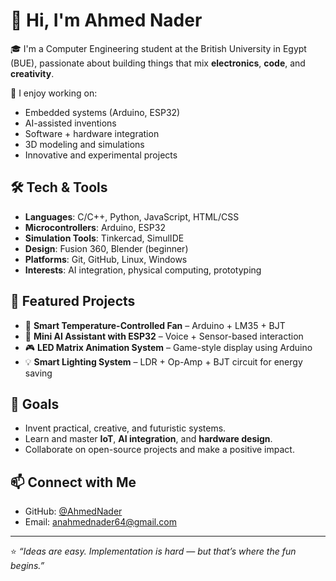 # 👋 Hi, I'm Ahmed Nader

🎓 I'm a Computer Engineering student at the British University in Egypt (BUE), passionate about building things that mix **electronics**, **code**, and **creativity**.

🔧 I enjoy working on:
- Embedded systems (Arduino, ESP32)
- AI-assisted inventions
- Software + hardware integration
- 3D modeling and simulations
- Innovative and experimental projects

## 🛠️ Tech & Tools

- **Languages**: C/C++, Python, JavaScript, HTML/CSS
- **Microcontrollers**: Arduino, ESP32
- **Simulation Tools**: Tinkercad, SimulIDE
- **Design**: Fusion 360, Blender (beginner)
- **Platforms**: Git, GitHub, Linux, Windows
- **Interests**: AI integration, physical computing, prototyping

## 📌 Featured Projects

- 🔋 **Smart Temperature-Controlled Fan** – Arduino + LM35 + BJT
- 🧠 **Mini AI Assistant with ESP32** – Voice + Sensor-based interaction
- 🎮 **LED Matrix Animation System** – Game-style display using Arduino
- 💡 **Smart Lighting System** – LDR + Op-Amp + BJT circuit for energy saving

## 🚀 Goals

- Invent practical, creative, and futuristic systems.
- Learn and master **IoT**, **AI integration**, and **hardware design**.
- Collaborate on open-source projects and make a positive impact.

## 📫 Connect with Me

- GitHub: [@AhmedNader](https://github.com/your-username)
- Email: anahmednader64@gmail.com

---

⭐️ *“Ideas are easy. Implementation is hard — but that’s where the fun begins.”*
